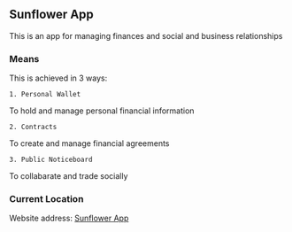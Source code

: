 ## Sunflower App

This is an app for managing finances and social and business relationships

### Means

This is achieved in 3 ways:
```
1. Personal Wallet
```
To hold and manage personal financial information
```
2. Contracts
```
To create and manage financial agreements
```
3. Public Noticeboard
```
To collabarate and trade socially


### Current Location

Website address: [Sunflower App](ssr-version-002.vercel.app)